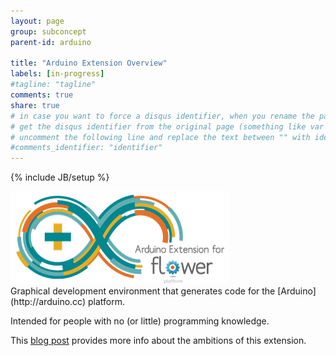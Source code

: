 ```yaml
---
layout: page
group: subconcept
parent-id: arduino

title: "Arduino Extension Overview"
labels: [in-progress]
#tagline: "tagline"
comments: true
share: true
# in case you want to force a disqus identifier, when you rename the page
# get the disqus identifier from the original page (something like var disqus_identifier = 'ident';),
# uncomment the following line and replace the text between "" with ident
#comments_identifier: "identifier"
---
```

{% include JB/setup %}

<img class="img-thumbnail center-block pull-right" src="logo_flower-platform-arduino.png"/>

<div markdown="1" class="clearfix">
Graphical development environment that generates code for the [Arduino](http://arduino.cc) platform.

Intended for people with no (or little) programming knowledge. 

This [blog post](/blog/2014/06/11/bootstrapping-flower-platform-arduino-extension-meet-candy-robot-v1/) provides more info about the ambitions of this extension.
</div>
